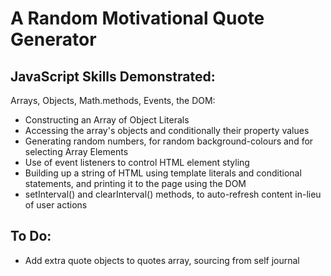 # A Random Motivational Quote Generator

## JavaScript Skills Demonstrated:

Arrays, Objects, Math.methods, Events, the DOM:
- Constructing an Array of Object Literals
- Accessing the array's objects and conditionally their property values
- Generating random numbers, for random background-colours and for selecting Array Elements
- Use of event listeners to control HTML element styling
- Building up a string of HTML using template literals and conditional statements, and printing it to the page using the DOM
- setInterval() and clearInterval() methods, to auto-refresh content in-lieu of user actions


## To Do:
- Add extra quote objects to quotes array, sourcing from self journal